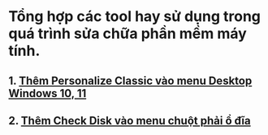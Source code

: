 # Tổng hợp các tool hay sử dụng trong quá trình sửa chữa phần mềm máy tính.
## 1. [Thêm Personalize Classic vào menu Desktop Windows 10, 11](https://github.com/upastork/registry_trick/blob/main/Personalize%20Classic%20Menu%20For%20Windows%2010%2C%2011.reg)
## 2. [Thêm Check Disk vào menu chuột phải ổ đĩa](https://github.com/upastork/registry_trick/blob/main/CheckDIskError.ContextMenu.reg)
